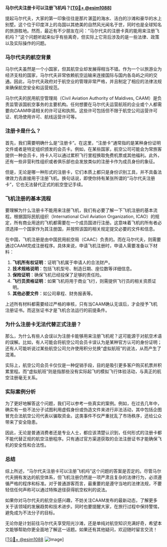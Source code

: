 **马尔代夫注册卡可以注册飞机吗？[[TG💪+ @esim1088](https://t.me/s/esim1088)]**

提起马尔代夫，大家的第一印象往往是那片湛蓝的海水、洁白的沙滩和豪华的水上别墅。这个位于印度洋上的岛国以其绝美的自然风光闻名于世，同时也是全球知名的旅游胜地。然而，最近有不少朋友在问：“马尔代夫的注册卡真的能用来注册飞机吗？”这个问题听起来似乎有些离奇，但实际上它背后涉及的是一些法律、政策以及实际操作的问题。

### 马尔代夫的航空背景

马尔代夫虽然是一个小国家，但其航空业却发展得相当不错。作为一个以旅游业为经济支柱的国家，马尔代夫非常依赖航空运输来连接国际与国内各岛屿之间的交通。因此，马尔代夫政府对于航空业的管理非常严格，并且制定了相应的法律法规来确保航空安全和运营规范。

马尔代夫的民用航空管理局（Civil Aviation Authority of Maldives, CAAM）是负责监管该国航空事务的主要机构。任何想要在马尔代夫运营航班的企业或个人都需要向CAAM申请相关的许可证和执照。这些许可包括但不限于航空公司运营许可证、机场使用许可、航线运营许可等。

### 注册卡是什么？

首先，我们需要明确什么是“注册卡”。在这里，“注册卡”通常指的是某种身份证明文件或者是特定组织颁发的会员卡。例如，在某些国家，航空公司可能会为常旅客提供一种会员卡，持卡人可以通过累积飞行里程换取免费机票或其他福利。此外，还有一些非营利性组织或者俱乐部也会发放类似的注册卡作为成员身份的象征。

但是，无论是哪一种形式的注册卡，它们本质上都只是身份识别工具，并不具备法律效力去直接用于注册飞机。换句话说，即使你持有某张所谓的“马尔代夫注册卡”，它也无法替代正式的航空登记手续。

### 飞机注册的基本流程

要理解为什么注册卡不能用来注册飞机，我们有必要了解一下飞机注册的基本流程。根据国际民航组织（International Civil Aviation Organization, ICAO）的规定，所有商业用途的飞机都需要在一个成员国进行注册。这意味着飞机的所有者必须选择一个国家作为其注册国，并按照该国的相关规定提交必要的文件和信息。

在中国，飞机注册是由中国民用航空局（CAAC）负责的。而在马尔代夫，则需要通过CAAM完成注册程序。具体来说，申请飞机注册时，申请人需要准备以下材料：

1. **飞机所有权证明**：证明飞机属于申请人的合法财产。
2. **技术规格说明**：包括飞机型号、制造日期、座位数等详细信息。
3. **保险证明**：确保飞机已经投保了足够的责任险。
4. **飞行员资格证明**：如果飞机将用于商业飞行，则需提供飞行员的相关资质证明。
5. **其他必要文件**：如公司章程、财务报表等。

上述所有材料都需要经过严格的审核，只有当CAAM确认无误后，才会授予飞机注册证书。而这张证书才是飞机合法运行的前提条件。

### 为什么注册卡无法代替正式注册？

那么，为什么有些人会误以为注册卡能够用来注册飞机呢？这可能源于对航空术语的误解。比如，有人可能会将航空公司会员卡误认为是某种官方认可的身份证明；还有人可能听说过某些航空公司允许使用积分兑换“虚拟航班”的说法，从而产生了混淆。

实际上，航空公司会员卡仅仅是一种促销手段，目的是吸引更多客户购买机票并积累里程。而“虚拟航班”则是指那些没有实际起飞的模拟飞行体验活动，与真正的航空注册毫无关系。

### 实际案例分析

为了更好地解答这个问题，我们可以参考一些真实的案例。例如，在过去几年中，确实有一些不法分子试图利用虚假身份或伪造文件来进行非法活动，其中包括企图冒充合法航空公司代表以骗取资金。这类事件不仅严重扰乱了市场秩序，还给公众带来了安全隐患。

因此，无论是普通消费者还是专业人士，都应该清楚认识到，任何形式的注册卡都不能代替正规的航空注册程序。只有通过官方渠道获取的合法注册证书才能确保飞机的安全性和合法性。

### 总结

综上所述，“马尔代夫注册卡可以注册飞机吗”这个问题的答案是否定的。尽管马尔代夫拥有发达的航空体系，但飞机注册仍然是一项严肃且复杂的法律行为，必须遵循严格的程序和标准。对于普通游客而言，最重要的是遵守当地的法律法规，不要轻信任何声称可以通过特殊途径获得航空权利的说法。

如果你对马尔代夫的航空业感兴趣，不妨关注CAAM发布的最新动态，了解更多关于该领域的发展趋势和技术进步。同时也要提醒大家，在旅行过程中保持警惕，避免成为不法分子的目标。

无论你是计划前往马尔代夫享受阳光沙滩，还是单纯对航空知识充满好奇，希望本文能够帮助你更全面地了解这一话题。如果还有其他疑问，欢迎随时留言交流！

[[TG💪+ @esim1088](https://t.me/s/esim1088) ![Image](https://i.postimg.cc/4NQfJmqS/Snipaste-2025-05-13-00-14-12.png)]